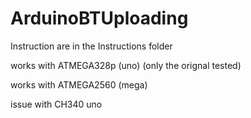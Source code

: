 # ArduinoBTUploading

Instruction are in the Instructions folder

works with ATMEGA328p (uno) (only the orignal tested)

works with ATMEGA2560 (mega)

issue with CH340 uno
